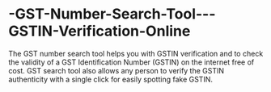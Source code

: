 # -GST-Number-Search-Tool---GSTIN-Verification-Online
The GST number search tool helps you with GSTIN verification and to check the validity of a GST Identification Number (GSTIN) on the internet free of cost. GST search tool also allows any person to verify the GSTIN authenticity with a single click for easily spotting fake GSTIN. 
